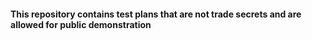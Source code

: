 #### This repository contains test plans that are not trade secrets and are allowed for public demonstration